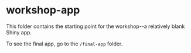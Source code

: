 # workshop-app

This folder contains the starting point for the workshop--a relatively blank Shiny app.

To see the final app, go to the `/final-app` folder.